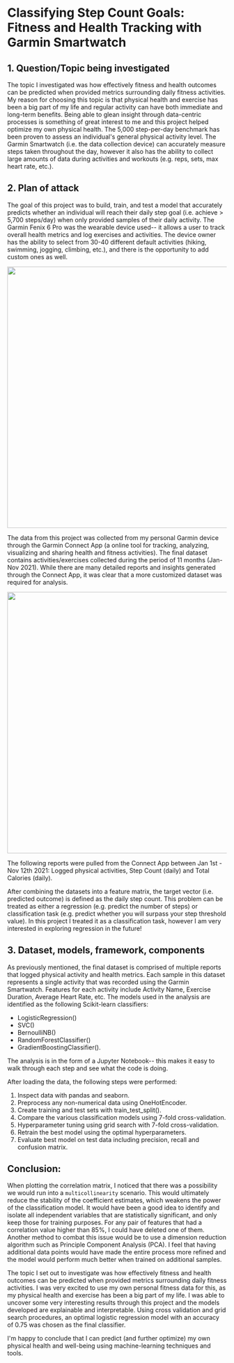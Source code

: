 # Classifying Step Count Goals: Fitness and Health Tracking with Garmin Smartwatch

## 1. Question/Topic being investigated
The topic I investigated was how effectively fitness and health outcomes can be predicted when provided metrics surrounding daily fitness activities. My reason for choosing this topic is that physical health and exercise has been a big part of my life and regular activity can have both immediate and long-term benefits. Being able to glean insight through data-centric processes is something of great interest to me and this project helped optimize my own physical health.
The 5,000 step-per-day benchmark has been proven to assess an individual's general physical activity level. The Garmin Smartwatch (i.e. the data collection device) can accurately measure steps taken throughout the day, however it also has the ability to collect large amounts of data during activities and workouts (e.g. reps, sets, max heart rate, etc.).

## 2. Plan of attack
The goal of this project was to build, train, and test a model that accurately predicts whether an individual will reach their daily step goal (i.e. achieve > 5,700 steps/day) when only provided samples of their daily activity. The Garmin Fenix 6 Pro was the wearable device used-- it allows a user to track overall health metrics and log exercises and activities. The device owner has the ability to select from 30-40 different default activities (hiking, swimming, jogging, climbing, etc.), and there is the opportunity to add custom ones as well.

<img src=https://github.com/ensf611-fall-2021/ml-project-zachfrena/blob/main/images/garmin_activity_select.JPG width = "600">


The data from this project was collected from my personal Garmin device through the Garmin Connect App (a online tool for tracking, analyzing, visualizing and sharing health and fitness activities). The final dataset contains activities/exercises collected during the period of 11 months (Jan-Nov 2021). While there are many detailed reports and insights generated through the Connect App, it was clear that a more customized dataset was required for analysis. 

<img src=https://github.com/ensf611-fall-2021/ml-project-zachfrena/blob/main/images/garmin_connect_dashboard.JPG width = "600"> 

The following reports were pulled from the Connect App between Jan 1st - Nov 12th 2021: Logged physical activities, Step Count (daily) and Total Calories (daily).

After combining the datasets into a feature matrix, the target vector (i.e. predicted outcome) is defined as the daily step count. This problem can be treated as either a regression (e.g. predict the number of steps) or classification task (e.g. predict whether you will surpass your step threshold value). In this project I treated it as a classification task, however I am very interested in exploring regression in the future!

## 3. Dataset, models, framework, components
As previously mentioned, the final dataset is comprised of multiple reports that logged physical activity and health metrics. Each sample in this dataset represents a single activity that was recorded using the Garmin Smartwatch. Features for each activity include Activity Name, Exercise Duration, Average Heart Rate, etc. 
The models used in the analysis are identified as the following Scikit-learn classifiers: 
- LogisticRegression() 
- SVC() 
- BernoulliNB() 
- RandomForestClassifier() 
- GradientBoostingClassifier(). 

The analysis is in the form of a Jupyter Notebook-- this makes it easy to walk through each step and see what the code is doing. 


After loading the data, the following steps were performed:
1. Inspect data with pandas and seaborn.
2. Preprocess any non-numerical data using OneHotEncoder.
3. Create training and test sets with train_test_split().
4. Compare the various classification models using 7-fold cross-validation.
5. Hyperparameter tuning using grid search with 7-fold cross-validation.
7. Retrain the best model using the optimal hyperparameters.
8. Evaluate best model on test data including precision, recall and confusion matrix.

## Conclusion:

When plotting the correlation matrix, I noticed that there was a possibility we would run into a `multicollinearity` scenario. This would ultimately reduce the stability of the coefficient estimates, which weakens the power of the classification model. It would have been a good idea to identify and isolate all independent variables that are statistically significant, and only keep those for training purposes. For any pair of features that had a correlation value higher than 85%, I could have deleted one of them. Another method to combat this issue would be to use a dimension reduction algorithm such as Principle Component Analysis (PCA). I feel that having additional data points would have made the entire process more refined and the model would perform much better when trained on additional samples.

The topic I set out to investigate was how effectively fitness and health outcomes can be predicted when provided metrics surrounding daily fitness activities. I was very excited to use my own personal fitness data for this, as my physical health and exercise has been a big part of my life. I was able to uncover some very interesting results through this project and the models developed are explainable and interpretable. Using cross validation and grid search procedures, an optimal logistic regression model with an accuracy of 0.75 was chosen as the final classifier. 

I'm happy to conclude that I can predict (and further optimize) my own physical health and well-being using machine-learning techniques and tools.
